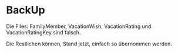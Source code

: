 # BackUp
Die Files: FamilyMember, VacationWish, VacationRating und VacationRatingKey sind falsch.

Die Restlichen können, Stand jetzt, einfach so übernommen werden.
